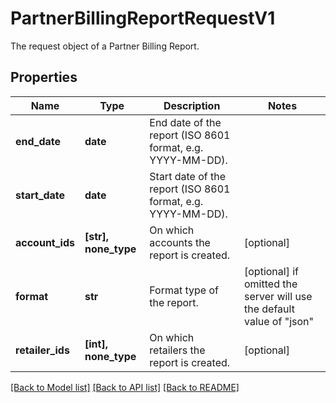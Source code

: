 # PartnerBillingReportRequestV1

The request object of a Partner Billing Report.

## Properties
Name | Type | Description | Notes
------------ | ------------- | ------------- | -------------
**end_date** | **date** | End date of the report (ISO 8601 format, e.g. YYYY-MM-DD). | 
**start_date** | **date** | Start date of the report (ISO 8601 format, e.g. YYYY-MM-DD). | 
**account_ids** | **[str], none_type** | On which accounts the report is created. | [optional] 
**format** | **str** | Format type of the report. | [optional]  if omitted the server will use the default value of "json"
**retailer_ids** | **[int], none_type** | On which retailers the report is created. | [optional] 

[[Back to Model list]](../README.md#documentation-for-models) [[Back to API list]](../README.md#documentation-for-api-endpoints) [[Back to README]](../README.md)



